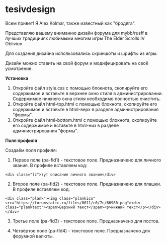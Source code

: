 # tesivdesign

Всем привет! Я Alex Kolmar, также известный как "бродяга".

Представляю вашему вниманию дизайн форума для mybb/rusff в лучших традицииях любимыми многим игры The Elder Scrolls IV Oblivion.

Для создания дизайна использовались скриншоты и шрифты из игры.

Дизайн можно ставить на свой форум и модифицировать на своё усмотрение.

**Установка**

1. Откройте файл style.css с помощью блокнота, скопируйте его содержимое и вставьте в верхнее окно стиля в администрировании. Содержимое нижнего окна стиля необходимо полностью очистить.
2. Откройте файл html-top.html с помощью блокнота, скопируйте его содержимое и вставьте в html-верх в разделе администрирования "формы".
3. Откройте файл html-bottom.html с помощью блокнота, скопируйте его содержимое и вставьте в html-низ в разделе администрирования "формы".

**Поля профиля**

Создаём поля профиля:

1. Первое поле (pa-fld1) - текстовое поле. Предназначено для личного звания. В профиле вставляем код:
```
<div class="lz">тут описание личного звания</div>
```

2. Второе поле (pa-fld2) - текстовое поле. Предназначено для плашки. В профиле вставляем код:
```
<div class="plank"><img class="plankico" src="https://forumstatic.ru/files/0011/c0/7c/66980.png"><div class="planktext"><span>Верхний текст</span><p>нижний текст</p></div></div>
```

3. Третье поле (pa-fld3) - текстовое поле. Предназначено для постов.

4. Четвёртое поле (pa-fld4) - текстовое поле. Предназначено для форумной валюты.


